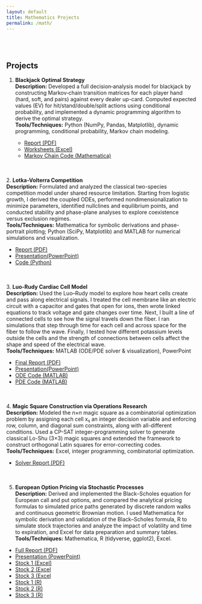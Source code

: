 ```yaml
---
layout: default
title: Mathematics Projects
permalink: /math/
---
```



<!--
This text is a comment and won’t show up
when GitHub Pages renders the page.

A showcase of my mathematical modeling and computational methods.  

## Study

Explore theory, lecture notes, and algorithms in numerical methods and parallel computing:  
- [Scientific Computing Deep Dive →](/math/scientific-computing/)
-->
<br><br>

## Projects

1. **Blackjack Optimal Strategy**  
   **Description:** Developed a full decision‐analysis model for blackjack by constructing Markov‐chain transition matrices for each player hand (hard, soft, and pairs) against every dealer up-card. Computed expected values (EV) for hit/stand/double/split actions using conditional probability, and implemented a dynamic programming algorithm to derive the optimal strategy.  
   **Tools/Techniques:** Python (NumPy, Pandas, Matplotlib), dynamic programming, conditional probability, Markov chain modeling.  

   - [Report (PDF)](../assets/docs/BJPROJECT2.pdf)  
   - [Worksheets (Excel)](../assets/docs/math_model_disc/BJPROJECT.xlsx)
   - [Markov Chain Code (Mathematica)](../assets/docs/math_model_disc/bjproject.nb)

<br><br>
2. **Lotka-Volterra Competition**  
   **Description:** Formulated and analyzed the classical two-species competition model under shared resource limitation.  Starting from logistic growth, I derived the coupled ODEs, performed nondimensionalization to minimize parameters, identified nullclines and equilibrium points, and conducted stability and phase-plane analyses to explore coexistence versus exclusion regimes.  
   **Tools/Techniques:** Mathematica for symbolic derivations and phase-portrait plotting; Python (SciPy, Matplotlib) and MATLAB for numerical simulations and visualization.  
   - [Report (PDF)](../assets/docs/math_model_cont/Competition_Model.pdf)
   - [Presentation(PowerPoint)](../assets/docs/math_model_cont/Lotka-Volterra%20Competition.pptx)
   - [Code (Python)](../assets/docs/math_model_cont/lotka_volterra_code.py)
     
<br><br>
3. **Luo-Rudy Cardiac Cell Model**  
   **Description:**  Used the Luo–Rudy model to explore how heart cells create and pass along electrical signals. I treated the cell membrane like an electric circuit with a capacitor and gates that open for ions, then wrote linked equations to track voltage and gate changes over time. Next, I built a line of connected cells to see how the signal travels down the fiber. I ran simulations that step through time for each cell and across space for the fiber to follow the wave. Finally, I tested how different potassium levels outside the cells and the strength of connections between cells affect the shape and speed of the electrical wave.   
  **Tools/Techniques:** MATLAB (ODE/PDE solver & visualization), PowerPoint
   - [Final Report (PDF)](../assets/docs/practicum_cont/MAT%20555%20Luo-Rudy%20Final.pdf)
   - [Presentation(PowerPoint)](../assets/docs/practicum_cont/Luo%20Rudy%20Prez(Corey).pptx)
   - [ODE Code (MATLAB)](../assets/docs/practicum_cont/luo%20rudy%20ode.m)  
   - [PDE Code (MATLAB)](../assets/docs/practicum_cont/luo%20rudy%20pde.m)
   
<br><br>
4. **Magic Square Construction via Operations Research**   
**Description:** Modeled the *n×n* magic square as a combinatorial optimization problem by assigning each cell xᵢⱼ an integer decision variable and enforcing row, column, and diagonal sum constraints, along with all-different conditions. Used a CP-SAT integer-programming solver to generate classical Lo-Shu (3×3) magic squares and extended the framework to construct orthogonal Latin squares for error-correcting codes.  
**Tools/Techniques:** Excel, integer programming, combinatorial optimization.  

   - [Solver Report (PDF)](../assets/docs/op_research/Magic_Square.pdf)  
<br><br>
5. **European Option Pricing via Stochastic Processes**  
**Description:** Derived and implemented the Black–Scholes equation for European call and put options, and compared the analytical pricing formulas to simulated price paths generated by discrete random walks and continuous geometric Brownian motion. I used Mathematica for symbolic derivation and validation of the Black–Scholes formula, R to simulate stock trajectories and analyze the impact of volatility and time to expiration, and Excel for data preparation and summary tables.  
**Tools/Techniques:** Mathematica, R (tidyverse, ggplot2), Excel.  
- [Full Report (PDF)](../assets/docs/stochastic_process/stock_report.pdf)
- [Presentation (PowerPoint)](../assets/docs/stochastic_process/MAT533.pptx)
- [Stock 1 (Excel)](../assets/docs/stochastic_process/F_project.xlsx)
- [Stock 2 (Excel](../assets/docs/stochastic_process/MGM_project.xlsx)
- [Stock 3 (Excel](../assets/docs/stochastic_process/MSFT_project.xlsx)
- [Stock 1 (R)](../assets/docs/stochastic_process/F.R)
- [Stock 2 (R)](../assets/docs/stochastic_process/MGM_r.R)
- [Stock 3 (R)](../assets/docs/stochastic_process/MSFT%20.R)
